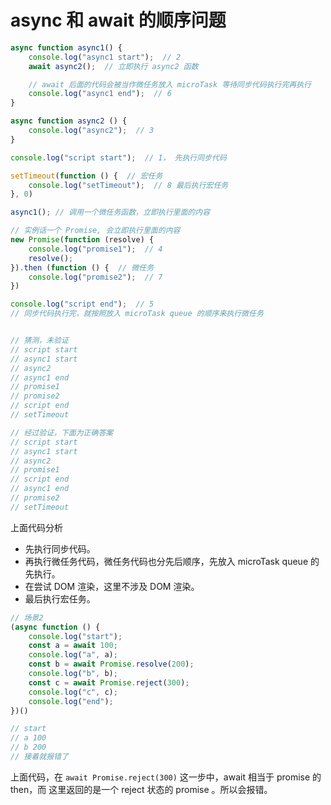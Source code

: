 # async 和 await 的顺序问题

```javascript
async function async1() {
    console.log("async1 start");  // 2
    await async2();  // 立即执行 async2 函数

    // await 后面的代码会被当作微任务放入 microTask 等待同步代码执行完再执行
    console.log("async1 end");  // 6
}

async function async2 () {
    console.log("async2");  // 3
}

console.log("script start");  // 1， 先执行同步代码

setTimeout(function () {  // 宏任务
    console.log("setTimeout");  // 8 最后执行宏任务
}, 0)

async1(); // 调用一个微任务函数，立即执行里面的内容

// 实例话一个 Promise, 会立即执行里面的内容
new Promise(function (resolve) {
    console.log("promise1");  // 4
    resolve();
}).then (function () {  // 微任务
    console.log("promise2");  // 7
})

console.log("script end");  // 5
// 同步代码执行完，就按照放入 microTask queue 的顺序来执行微任务


// 猜测，未验证
// script start
// async1 start
// async2
// async1 end
// promise1
// promise2
// script end
// setTimeout

// 经过验证，下面为正确答案
// script start
// async1 start
// async2
// promise1
// script end
// async1 end
// promise2
// setTimeout
```

上面代码分析

- 先执行同步代码。
- 再执行微任务代码，微任务代码也分先后顺序，先放入 microTask queue 的先执行。
- 在尝试 DOM 渲染，这里不涉及 DOM 渲染。
- 最后执行宏任务。



```javascript
// 场景2
(async function () {
    console.log("start");
    const a = await 100;
    console.log("a", a);
    const b = await Promise.resolve(200);
    console.log("b", b);
    const c = await Promise.reject(300);
    console.log("c", c);
    console.log("end");
})()

// start
// a 100
// b 200
// 接着就报错了
```

上面代码，在 `await Promise.reject(300)` 这一步中，await 相当于 promise 的 then，而 这里返回的是一个 reject 状态的 promise 。所以会报错。